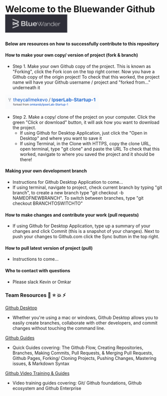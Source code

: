 # Welcome to the Bluewander Github <img src="/images/BW_Logo.png" width="200">

#### Below are resources on how to successfully contribute to this repository


#### How to make your own copy/ version of project (fork & branch)
* Step 1. Make your own Github copy of the project. This is known as "Forking", click the Fork icon on the top right corner. Now you have a Github copy of the origin project! To check that this worked, the project name will have your Github username / project and "forked from..." underneath it
<img src="/images/forked_title.png" width="300">

* Step 2. Make a copy/ clone of the project on your computer. Click the green "Click or download" button, it will ask how you want to download the project.
  * If using Github for Desktop Application, just click the "Open in Desktop" and where you want to save it
  * If using Terminal, in the Clone with HTTPS, copy the clone URL, open terminal, type "git clone" and paste the URL
To check that this worked, navigate to where you saved the project and it should be there!

#### Making your own development branch
  * Instructions for Github Desktop Application to come...
  * If using terminal, navigate to project, check current branch by typing "git branch", to create a new branch type "git checkout -b NAMEOFNEWBRANCH". To switch between branches, type "git checkout BRANCHTOSWITCHTO"

#### How to make changes and contribute your work (pull requests)
  * If using Github for Desktop Application, type up a summary of your changes and click Commit (this is a snapshot of your changes). Next to push your changes to Github.com click the Sync button in the top right.

#### How to pull latest version of project (pull)
  * Instructions to come...

#### Who to contact with questions
* Please slack Kevin or Omkar


### Team Resources :rocket: :star: :boom: :zap:
[Github Desktop](https://desktop.github.com/)
* Whether you're using a mac or windows, Github Desktop allows you to easily create branches, collaborate with other developers, and commit changes without touching the command line.

[Github Guides](https://guides.github.com/)
* Quick Guides covering: The Github Flow, Creating Repositories, Branches, Making Commits, Pull Requests, & Merging Pull Requests, Github Pages, Forking/ Cloning Projects, Pushing Changes, Mastering issues, & Markdown Syntax

[Github Video Training & Guides](https://www.youtube.com/githubguides)
* Video training guides covering: Git/ Github foundations, Github ecosystem and Github Enterprise
